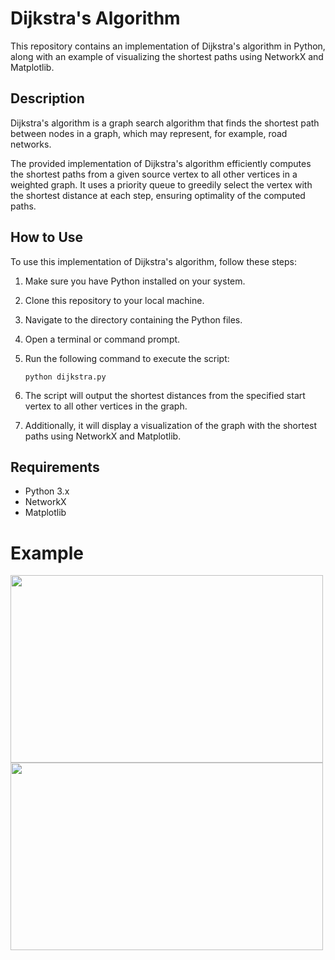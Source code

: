 # Dijkstra's Algorithm

This repository contains an implementation of Dijkstra's algorithm in Python, along with an example of visualizing the shortest paths using NetworkX and Matplotlib.

## Description

Dijkstra's algorithm is a graph search algorithm that finds the shortest path between nodes in a graph, which may represent, for example, road networks.

The provided implementation of Dijkstra's algorithm efficiently computes the shortest paths from a given source vertex to all other vertices in a weighted graph. It uses a priority queue to greedily select the vertex with the shortest distance at each step, ensuring optimality of the computed paths.

## How to Use

To use this implementation of Dijkstra's algorithm, follow these steps:

1. Make sure you have Python installed on your system.
2. Clone this repository to your local machine.
3. Navigate to the directory containing the Python files.
4. Open a terminal or command prompt.
5. Run the following command to execute the script:

    ```
    python dijkstra.py
    ```

6. The script will output the shortest distances from the specified start vertex to all other vertices in the graph.
7. Additionally, it will display a visualization of the graph with the shortest paths using NetworkX and Matplotlib.

## Requirements

- Python 3.x
- NetworkX
- Matplotlib

# Example

<img src="https://github.com/kainoa7/Dijkstra/assets/97155994/b844383f-83f5-4f8b-a06b-77d7cbdd7726" width="500" height="300">

<img src="https://github.com/kainoa7/Dijkstra/assets/97155994/1310113e-6a8e-4c66-8519-91a62db6e386" width="500" height="300">









  



